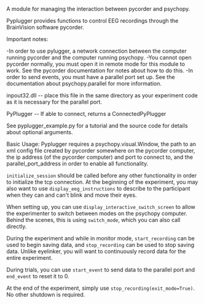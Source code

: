 A module for managing the interaction between pycorder and psychopy.

Pyplugger provides functions to control EEG recordings through the BrainVision software pycorder.

Important notes:

-In order to use pylugger, a network connection between the computer running pycorder and the
 computer running psychopy.
-You cannot open pycorder normally, you must open it in remote mode for this
 module to work. See the pycorder documentation for notes about how to do this.
-In order to send events, you must have a parallel port set up. See the documentation about psychopy.parallel
for more information.

inpout32.dll -- place this file in the same directory as your experiment code as it is necessary for the parallel port.

PyPlugger -- If able to connect, returns a ConnectedPyPlugger

See pyplugger_example.py for a tutorial and the source code for details about optional arguments.

Basic Usage:
Pyplugger requires a psychopy.visual.Window, the path to an xml config file created by pycorder somewhere on the pycorder computer, the ip address (of the pycorder computer) and port to connect to, and the parallel_port_address in order to enable all functionality.

`initialize_session` should be called before any other functionality in order to initialize the tcp connection. At the beginning of the experiment, you may also want to use `display_eeg_instructions` to describe to the participant when they can and can't blink and move their eyes.

When setting up, you can use `display_interactive_switch_screen` to allow the experimenter to switch between modes on the psychopy computer. Behind the scenes, this is using `switch_mode`, which you can also call directly.

During the experiment and while in monitor mode, `start_recording` can be used to begin saving data, and `stop_recording` can be used to stop saving data. Unlike eyelinker, you will want to continuously record data for the entire experiment.

During trials, you can use `start_event` to send data to the parallel port and `end_event` to reset it to 0.

At the end of the experiment, simply use `stop_recording(exit_mode=True)`. No other shutdown is required.
